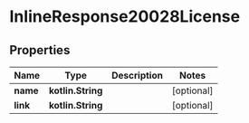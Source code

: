 
# InlineResponse20028License

## Properties
Name | Type | Description | Notes
------------ | ------------- | ------------- | -------------
**name** | **kotlin.String** |  |  [optional]
**link** | **kotlin.String** |  |  [optional]



